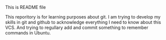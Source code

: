 This is README file

This reporitory is for learning purposes about git. I am trying to develop my skills in git and github to acknowledge everything I need to know about this VCS. And trying to regullary add and commit something to remember commands in Ubuntu.
